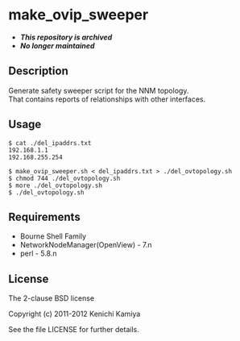 make_ovip_sweeper
=================

* ***This repository is archived***
* ***No longer maintained***

Description
-----------

Generate safety sweeper script for the NNM topology.  
That contains reports of relationships with other interfaces.

Usage
-----

```shell
$ cat ./del_ipaddrs.txt
192.168.1.1
192.168.255.254
```

```shell
$ make_ovip_sweeper.sh < del_ipaddrs.txt > ./del_ovtopology.sh
$ chmod 744 ./del_ovtopology.sh
$ more ./del_ovtopology.sh
$ ./del_ovtopology.sh
```

Requirements
------------

* Bourne Shell Family
* NetworkNodeManager(OpenView) - 7.n
* perl - 5.8.n

License
-------

The 2-clause BSD license

Copyright (c) 2011-2012 Kenichi Kamiya

See the file LICENSE for further details.
